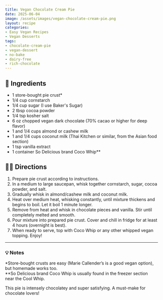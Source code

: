 ```yaml
---
title: Vegan Chocolate Cream Pie
date: 2025-06-04
image: /assets/images/vegan-chocolate-cream-pie.png
layout: recipe
categories:
- Easy Vegan Recipes
- Vegan Desserts
tags:
- chocolate-cream-pie
- vegan-dessert
- no-bake
- dairy-free
- rich-chocolate
---
```


## 🧾 Ingredients

- 1 store-bought pie crust*  
- 1/4 cup cornstarch  
- 1/4 cup sugar (I use Baker's Sugar)  
- 2 tbsp cocoa powder  
- 1/4 tsp kosher salt  
- 6 oz chopped vegan dark chocolate (70% cacao or higher for deep flavor)  
- 1 and 1/4 cups almond or cashew milk  
- 1 and 1/4 cups coconut milk (Thai Kitchen or similar, from the Asian food section)  
- 1 tsp vanilla extract  
- 1 container So Delicious brand Coco Whip**  

## 👩‍🍳 Directions

1. Prepare pie crust according to instructions.  
2. In a medium to large saucepan, whisk together cornstarch, sugar, cocoa powder, and salt.  
3. Gradually whisk in almond/cashew milk and coconut milk.  
4. Heat over medium heat, whisking constantly, until mixture thickens and begins to boil. Let it boil 1 minute longer.  
5. Remove from heat and whisk in chocolate pieces and vanilla. Stir until completely melted and smooth.  
6. Pour mixture into prepared pie crust. Cover and chill in fridge for at least 4 hours (overnight is best).  
7. When ready to serve, top with Coco Whip or any other whipped vegan topping. Enjoy!


---

### 💡 Notes

*Store-bought crusts are easy (Marie Callender’s is a good vegan option), but homemade works too.  
**So Delicious brand Coco Whip is usually found in the freezer section near the Cool Whip.

This pie is intensely chocolatey and super satisfying. A must-make for chocolate lovers!
